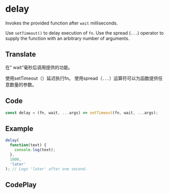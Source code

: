 # delay

Invokes the provided function after `wait` milliseconds.

Use `setTimeout()` to delay execution of `fn`.
Use the spread (`...`) operator to supply the function with an arbitrary number of arguments.

## Translate

在“ wait”毫秒后调用提供的功能。

使用setTimeout（）延迟执行fn。
使用spread（`...`）运算符可以为函数提供任意数量的参数。

## Code

```js
const delay = (fn, wait, ...args) => setTimeout(fn, wait, ...args);
```

## Example

```js
delay(
  function(text) {
    console.log(text);
  },
  1000,
  'later'
); // Logs 'later' after one second.
```

## CodePlay

<template>
  <code-play codeplay-id="" />
</template>
